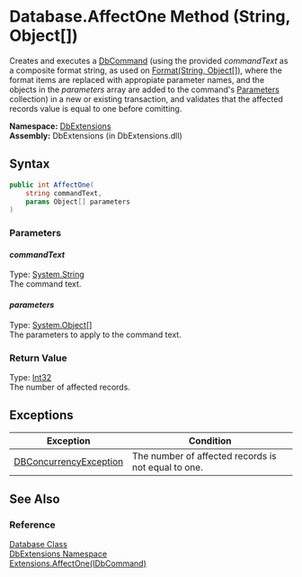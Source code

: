 Database.AffectOne Method (String, Object[])
============================================
Creates and executes a [DbCommand][1] (using the provided *commandText* as a composite format string, as used on [Format(String, Object[])][2], where the format items are replaced with appropiate parameter names, and the objects in the *parameters* array are added to the command's [Parameters][3] collection) in a new or existing transaction, and validates that the affected records value is equal to one before comitting.

**Namespace:** [DbExtensions][4]  
**Assembly:** DbExtensions (in DbExtensions.dll)

Syntax
------

```csharp
public int AffectOne(
	string commandText,
	params Object[] parameters
)
```

### Parameters

#### *commandText*
Type: [System.String][5]  
The command text.

#### *parameters*
Type: [System.Object][6][]  
The parameters to apply to the command text.

### Return Value
Type: [Int32][7]  
The number of affected records.

Exceptions
----------

Exception                   | Condition                                           
--------------------------- | --------------------------------------------------- 
[DBConcurrencyException][8] | The number of affected records is not equal to one. 


See Also
--------

### Reference
[Database Class][9]  
[DbExtensions Namespace][4]  
[Extensions.AffectOne(IDbCommand)][10]  

[1]: http://msdn.microsoft.com/en-us/library/852d01k6
[2]: http://msdn.microsoft.com/en-us/library/b1csw23d
[3]: http://msdn.microsoft.com/en-us/library/9czdkzd1
[4]: ../README.md
[5]: http://msdn.microsoft.com/en-us/library/s1wwdcbf
[6]: http://msdn.microsoft.com/en-us/library/e5kfa45b
[7]: http://msdn.microsoft.com/en-us/library/td2s409d
[8]: http://msdn.microsoft.com/en-us/library/bsdf9tb2
[9]: README.md
[10]: ../Extensions/AffectOne.md